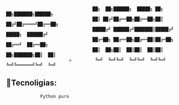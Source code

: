                                      ██╗  ██╗██████╗  █████╗ ██╗  ██╗███████╗██████╗
                                     ██║ ██╔╝██╔══██╗██╔══██╗██║ ██╔╝██╔════╝██╔══██╗
                                     █████╔╝ ██████╔╝███████║█████╔╝ █████╗  ██████╔╝
                                     ██╔═██╗ ██╔══██╗██╔══██║██╔═██╗ ██╔══╝  ██╔══██╗
                                     ██║  ██╗██║  ██║██║  ██║██║  ██╗███████╗██║  ██║
                            ☠         ╚═╝  ╚═╝╚═╝  ╚═╝╚═╝  ╚═╝╚═╝  ╚═╝╚══════╝╚═╝  ╚═╝
## 🤖Tecnoligias:
                 Python puro
